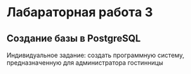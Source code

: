 # Лабараторная работа 3
## Создание базы в PostgreSQL

Индивидуальное задание: создать программную систему, предназначенную для администратора гостинницы